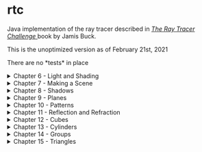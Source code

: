 # rtc

Java implementation of the ray tracer described in <a href="https://learning.oreilly.com/library/view/the-ray-tracer/9781680506778/">*The Ray Tracer Challenge* </a>book by Jamis Buck.

<p> This is the unoptimized version as of February 21st, 2021</p>
<p> There are no *tests* in place </p>

<details>
	<summary>
		Chapter 6 - Light and Shading
	</summary>
	<img src=https://github.com/a93-git/rtc/blob/master/images/sphere.jpg>
</details>

<details>
    <summary>
    	Chapter 7 - Making a Scene
    </summary>
    <img src=https://github.com/a93-git/rtc/blob/master/images/sphere2.jpg>
</details>

<details>
    <summary>
    	Chapter 8 - Shadows
    </summary>
    <img src=https://github.com/a93-git/rtc/blob/master/images/sphere2_with_shadows.jpg>
</details>

<details>
    <summary>Chapter 9 - Planes</summary>
<img src=https://github.com/a93-git/rtc/blob/master/images/spheres_on_plane.jpg>
</details>

<details>
    <summary>Chapter 10 - Patterns</summary>
    <img src=https://github.com/a93-git/rtc/blob/master/images/patterns_demo2.jpg>
</details>

<details>
    <summary>Chapter 11 - Reflection and Refraction</summary>
    <img src=https://github.com/a93-git/rtc/blob/master/images/ch11cover.jpg>
</details>

<details>
    <summary>Chapter 12 - Cubes</summary>
    <img src=https://github.com/a93-git/rtc/blob/master/images/cube_demo.jpg>
</details>

<details>
    <summary>Chapter 13 - Cylinders</summary>
    <img src=https://github.com/a93-git/rtc/blob/master/images/cylinder_demo.jpg>
    <img src=https://github.com/a93-git/rtc/blob/master/images/cone_demo.jpg>
</details>

<details>
    <summary>Chapter 14 - Groups</summary>
    <img src=https://github.com/a93-git/rtc/blob/master/images/group_demo.jpg>
</details>

<details>
    <summary>Chapter 15 - Triangles</summary>
    <img src=https://github.com/a93-git/rtc/blob/master/images/triangle_demo.jpg>
    <p>
        The Utah teapot OBJ file can be downloaded from - <a href="https://graphics.cs.utah.edu/courses/cs6620/fall2017/prj05/teapot-low.obj"></a>
    </p>
    <p>
        The file needs to be modified to be used with this ray tracer. 
		The modified file can be found in the OBJ folder.
    </p>
    <img src=https://github.com/a93-git/rtc/blob/master/images/utahteapot.jpg>
    <img src=https://github.com/a93-git/rtc/blob/master/images/utahteapot-smooth.jpg>
</details>

